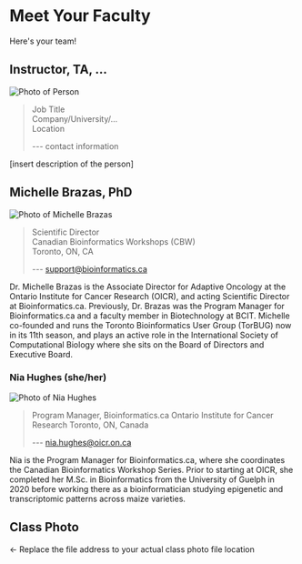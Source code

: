 # Meet Your Faculty

Here's your team!

## Instructor, TA, ...

![Photo of Person](img/faculty/person.png) <!-- insert image here -->
>Job Title <br>
Company/University/... <br>
Location
>
> --- contact information

[insert description of the person]

## Michelle Brazas, PhD

![Photo of Michelle Brazas](../img/faculty/michelle-brazas.jpg)

>Scientific Director <br>
Canadian Bioinformatics Workshops (CBW) <br>
Toronto, ON, CA
>
> --- support@bioinformatics.ca

Dr. Michelle Brazas is the Associate Director for Adaptive Oncology at the Ontario Institute for
Cancer Research (OICR), and acting Scientific Director at Bioinformatics.ca. Previously, Dr.
Brazas was the Program Manager for Bioinformatics.ca and a faculty member in
Biotechnology at BCIT. Michelle co-founded and runs the Toronto Bioinformatics User Group
(TorBUG) now in its 11th season, and plays an active role in the International Society of
Computational Biology where she sits on the Board of Directors and Executive Board.

### Nia Hughes (she/her)

![Photo of Nia Hughes](../img/faculty/nia-hughes.jpeg)

>Program Manager, Bioinformatics.ca
Ontario Institute for Cancer Research
Toronto, ON, Canada
>
> --- nia.hughes@oicr.on.ca

Nia is the Program Manager for Bioinformatics.ca, where she coordinates the Canadian
Bioinformatics Workshop Series. Prior to starting at OICR, she completed her M.Sc. in
Bioinformatics from the University of Guelph in 2020 before working there as a
bioinformatician studying epigenetic and transcriptomic patterns across maize varieties.

## Class Photo

<!-- ![Class Photo](./img/class-photo.jpg) --> <- Replace the file address to your actual class photo file location


